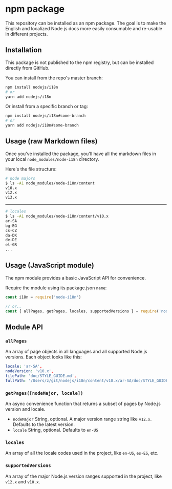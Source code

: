 # npm package

This repository can be installed as an npm package. The goal is to make the English and localized Node.js docs more easily consumable and re-usable in different projects.

## Installation

This package is not published to the npm registry, but can be installed directly from GitHub.

You can install from the repo's master branch:

```sh
npm install nodejs/i18n
# or
yarn add nodejs/i18n
```

Or install from a specific branch or tag:

```sh
npm install nodejs/i18n#some-branch
# or
yarn add nodejs/i18n#some-branch
```

## Usage (raw Markdown files)

Once you've installed the package, you'll have all the markdown files in your local `node_modules/node-i18n` directory.

Here's the file structure:

```sh
# node majors
$ ls -A1 node_modules/node-i18n/content
v10.x
v12.x
v13.x
```

---

```sh
# locales
$ ls -A1 node_modules/node-i18n/content/v10.x
ar-SA
bg-BG
cs-CZ
da-DK
de-DE
el-GR
...
```

## Usage (JavaScript module)

The npm module provides a basic JavaScript API for convenience.

Require the module using its package.json `name`:

```js
const i18n = require('node-i18n')

// or..
const { allPages, getPages, locales, supportedVersions } = require('node-i18n')
```

## Module API

### `allPages`

An array of page objects in all languages and all supported Node.js versions. Each object looks like this:

```yml
locale: 'ar-SA',
nodeVersion: 'v10.x',
filePath: 'doc/STYLE_GUIDE.md',
fullPath: '/Users/z/git/nodejs/i18n/content/v10.x/ar-SA/doc/STYLE_GUIDE.md'
```

### `getPages([nodeMajor, locale])`

An async convenience function that returns a subset of pages by Node.js version and locale.

- `nodeMajor` String, optional. A major version range string like `v12.x`. Defaults to the latest version.
- `locale` String, optional. Defaults to `en-US`

### `locales`

An array of all the locale codes used in the project, like `en-US`, `es-ES`, etc.

### `supportedVersions`

An array of the major Node.js version ranges supported in the project, like `v12.x` and `v10.x`.
